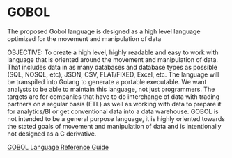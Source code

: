 # GOBOL
The proposed Gobol language is designed as a high level language optimized for the movement and manipulation of data

OBJECTIVE:
To create a high level, highly readable and easy to work with language that is oriented around the movement and manipulation of data. That includes data in as many databases and database types as possible (SQL, NOSQL, etc), JSON, CSV, FLAT/FIXED, Excel, etc. The language will be transpiled into Golang to generate a portable executable. We want analysts to be able to maintain this language, not just programmers. The targets are for companies that have to do interchange of data with trading partners on a regular basis (ETL) as well as working with data to prepare it for analytics/BI or get conventional data into a data warehouse. GOBOL is not intended to be a general purpose language, it is highly oriented towards the stated goals of movement and manipulation of data and is intentionally not designed as a C derivative.

[GOBOL Language Reference Guide](https://github.com/the-kompany/gobol/blob/master/language_reference.md) 
